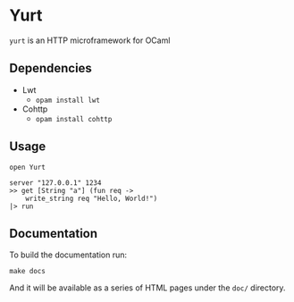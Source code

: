 Yurt
====

`yurt` is an HTTP microframework for OCaml

## Dependencies

- Lwt
    - `opam install lwt`
- Cohttp
    - `opam install cohttp`

## Usage

    open Yurt

    server "127.0.0.1" 1234
    >> get [String "a"] (fun req ->
        write_string req "Hello, World!")
    |> run

## Documentation

To build the documentation run:

    make docs

And it will be available as a series of HTML pages under the `doc/` directory.

